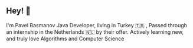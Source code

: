 ## Hey! 👋 
I'm Pavel Basmanov
Java Developer, living in Turkey 🇹🇷 , Passed through an internship in the Netherlands 🇳🇱  by their offer. 
Actively learning new, and truly love Algorithms and Computer Science
